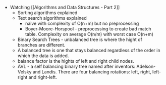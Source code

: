 - Watching [[Algorithms and Data Structures - Part 2]]
	- Sorting algorithms explained
	- Text search algorithms explained
		- naive with complexity of O(n+m) but no preprocessing
		- Boyer-Moore-Horspool - preprocessing to create bad match table. Complexity on average O(n/m) with worst case O(n+m)
	- Binary Search Trees - unbalanced tree is where the hight of branches are different.
	- A balanced tree is one that stays balanced regardless of the order in which the data is added.
	- balance factor is the hights of left and right child nodes.
	- AVL - a self balancing binary tree named after inventors: Adelson-Velsky and Landis. There are four balancing rotations: left, right, left-right and right-left.